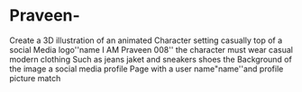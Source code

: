 # Praveen-
Create a 3D illustration of an animated Character setting casually top of a social Media logo''name I AM Praveen 008'' the character must wear casual modern clothing  Such as jeans jaket and sneakers shoes the  Background of the image a social media profile Page with a user name"name''and profile picture match

